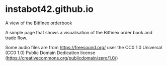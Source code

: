 # instabot42.github.io
A view of the Bitfinex orderbook

A simple page that shows a visualisation of the Bitfinex order book and trade flow.


Some audio files are from https://freesound.org/ user the CC0 1.0 Universal (CC0 1.0)
Public Domain Dedication license (https://creativecommons.org/publicdomain/zero/1.0/)
